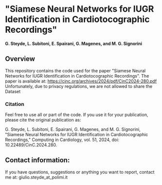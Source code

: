 # "Siamese Neural Networks for IUGR Identification in Cardiotocographic Recordings"
#### G. Steyde, L. Subitoni, E. Spairani, G. Magenes, and M. G. Signorini

## Overview
This repository contains the code used for the paper "Siamese Neural Networks for IUGR Identification in Cardiotocographic Recordings".
The paper is available at: https://cinc.org/archives/2024/pdf/CinC2024-280.pdf
Unfortunately, due to privacy regulations, we are not allowed to share the Dataset

### Citation
Feel free to use all or part of the code. If you use it for your publication, please cite the original publication as:

G. Steyde, L. Subitoni, E. Spairani, G. Magenes, and M. G. Signorini, "Siamese Neural Networks for IUGR Identification in Cardiotocographic Recordings," Computing in Cardiology, vol. 51, 2024, doi: 10.22489/CinC.2024.280.

## Contact information:
If you have questions, suggestions or anything you want to report, contact me at: giulio.steyde_at_polimi.it